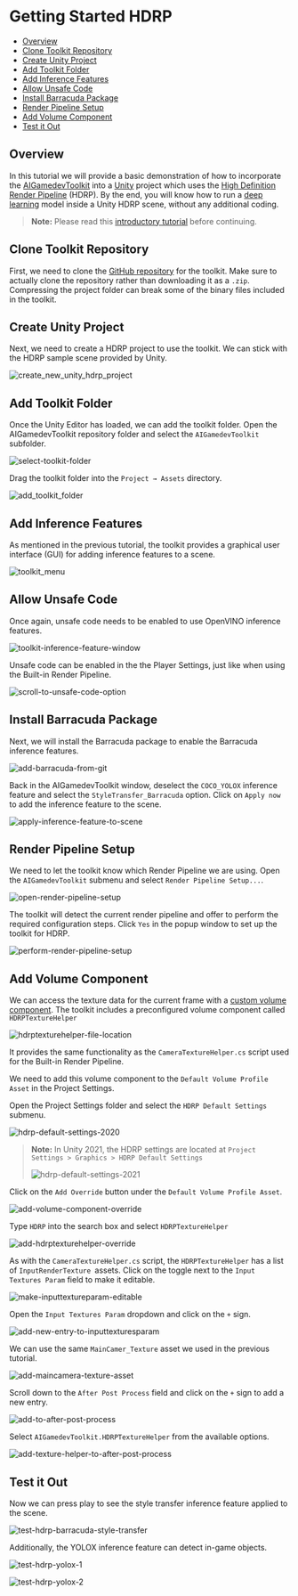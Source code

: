 # Getting Started HDRP



* [Overview](#overview)
* [Clone Toolkit Repository](#clone-toolkit-repository)
* [Create Unity Project](#create-unity-project)
* [Add Toolkit Folder](#add-toolkit-folder)
* [Add Inference Features](#add-inference-features)
* [Allow Unsafe Code](#allow-unsafe-code)
* [Install Barracuda Package](#install-barracuda-package)
* [Render Pipeline Setup](#render-pipeline-setup)
* [Add Volume Component](#add-volume-component)
* [Test it Out](#test-it-out)



## Overview

In this tutorial we will provide a basic demonstration of how to incorporate the [AIGamedevToolkit](https://www.intel.com/content/www/us/en/developer/articles/training/ai-gamedev-toolkit-tutorials.html) into a [Unity](https://unity.com/) project which uses the [High Definition Render Pipeline](https://docs.unity3d.com/Packages/com.unity.render-pipelines.high-definition@10.8/manual/index.html) (HDRP). By the end, you will know how to run a [deep learning](https://community.intel.com/t5/Blogs/Tech-Innovation/Artificial-Intelligence-AI/The-Difference-Between-Artificial-Intelligence-Machine-Learning/post/1335666) model inside a Unity HDRP scene, without any additional coding.

> **Note:** Please read this [introductory tutorial](https://github.com/IntelSoftware/AIGamedevToolkit/blob/main/Documentation~/Getting%20Started.md) before continuing.



## Clone Toolkit Repository

First, we need to clone the [GitHub repository](https://github.com/IntelSoftware/AIGamedevToolkit) for the toolkit. Make sure to actually clone the repository rather than downloading it as a `.zip`. Compressing the project folder can break some of the binary files included in the toolkit.



## Create Unity Project

Next, we need to create a HDRP project to use the toolkit. We can stick with the HDRP sample scene provided by Unity.

![create_new_unity_hdrp_project](images/getting-started-hdrp/create-new-unity-hdrp-project.png)



## Add Toolkit Folder

Once the Unity Editor has loaded, we can add the toolkit folder. Open the AIGamedevToolkit repository folder and select the `AIGamedevToolkit` subfolder.

![select-toolkit-folder](images/getting-started-hdrp/select-toolkit-folder-hdrp.png)

Drag the toolkit folder into the `Project → Assets` directory.

![add_toolkit_folder](images/getting-started-hdrp/add-toolkit-folder-hdrp.png)



## Add Inference Features

As mentioned in the previous tutorial, the toolkit provides a graphical user interface (GUI) for adding inference features to a scene.

![toolkit_menu](images/getting-started-hdrp/toolkit-menu-hdrp.png)



## Allow Unsafe Code

Once again, unsafe code needs to be enabled to use OpenVINO inference features.

![toolkit-inference-feature-window](images/getting-started-hdrp/toolkit-inference-feature-window.png)

Unsafe code can be enabled in the the Player Settings, just like when using the Built-in Render Pipeline.

![scroll-to-unsafe-code-option](images/getting-started-hdrp/scroll-to-unsafe-code-option-hdrp.png)



## Install Barracuda Package

Next, we will install the Barracuda package to enable the Barracuda inference features.

![add-barracuda-from-git](images/getting-started-hdrp/add-barracuda-from-git-hdrp.png)



Back in the AIGamedevToolkit window, deselect the `COCO_YOLOX` inference feature and select the `StyleTransfer_Barracuda` option. Click on `Apply now` to add the inference feature to the scene.

![apply-inference-feature-to-scene](images/getting-started-hdrp/apply-inference-feature-to-scene-hdrp.png)



## Render Pipeline Setup

We need to let the toolkit know which Render Pipeline we are using. Open the `AIGamedevToolkit` submenu and select `Render Pipeline Setup...`.

![open-render-pipeline-setup](images/getting-started-hdrp/open-render-pipeline-setup.png)

The toolkit will detect the current render pipeline and offer to perform the required configuration steps. Click `Yes` in the popup window to set up the toolkit for HDRP.

![perform-render-pipeline-setup](images/getting-started-hdrp/perform-render-pipeline-setup.png)



## Add Volume Component 

We can access the texture data for the current frame with a [custom volume component](https://docs.unity3d.com/Packages/com.unity.render-pipelines.high-definition@10.8/api/UnityEngine.Rendering.HighDefinition.CustomPostProcessVolumeComponent.html). The toolkit includes a preconfigured volume component called `HDRPTextureHelper`

![hdrptexturehelper-file-location](images/getting-started-hdrp/hdrptexturehelper-file-location.png)

It provides the same functionality as the `CameraTextureHelper.cs` script used for the Built-in Render Pipeline.

We need to add this volume component to the `Default Volume Profile Asset` in the Project Settings.

Open the Project Settings folder and select the `HDRP Default Settings` submenu.

![hdrp-default-settings-2020](images/getting-started-hdrp/hdrp-default-settings-2020.png)

> **Note:** In Unity 2021, the HDRP settings are located at `Project Settings > Graphics > HDRP Default Settings`
>
> ![hdrp-default-settings-2021](images/getting-started-hdrp/hdrp-default-settings-2021.png)



Click on the `Add Override` button under the `Default Volume Profile Asset`.

![add-volume-component-override](images/getting-started-hdrp/add-volume-component-override.png)

Type `HDRP` into the search box and select `HDRPTextureHelper`

![add-hdrptexturehelper-override](images/getting-started-hdrp/add-hdrptexturehelper-override.png)



As with the `CameraTextureHelper.cs` script, the `HDRPTextureHelper` has a list of `InputRenderTexture `assets. Click on the toggle next to the `Input Textures Param` field to make it editable.

![make-inputtextureparam-editable](images/getting-started-hdrp/make-inputtextureparam-editable.png)

Open the `Input Textures Param` dropdown and click on the `+` sign.

![add-new-entry-to-inputtexturesparam](images/getting-started-hdrp/add-new-entry-to-inputtexturesparam.png)

We can use the same `MainCamer_Texture` asset we used in the previous tutorial.

![add-maincamera-texture-asset](images/getting-started-hdrp/add-maincamera-texture-asset.png)



Scroll down to the `After Post Process` field and click on the `+` sign to add a new entry.

![add-to-after-post-process](images/getting-started-hdrp/add-to-after-post-process.png)

Select `AIGamedevToolkit.HDRPTextureHelper` from the available options.

![add-texture-helper-to-after-post-process](images/getting-started-hdrp/add-texture-helper-to-after-post-process.png)





## Test it Out

Now we can press play to see the style transfer inference feature applied to the scene.

![test-hdrp-barracuda-style-transfer](images/getting-started-hdrp/test-hdrp-barracuda-style-transfer.png)

Additionally, the YOLOX inference feature can detect in-game objects.

![test-hdrp-yolox-1](images/getting-started-hdrp/test-hdrp-yolox-1.png)



![test-hdrp-yolox-2](images/getting-started-hdrp/test-hdrp-yolox-2.png)





